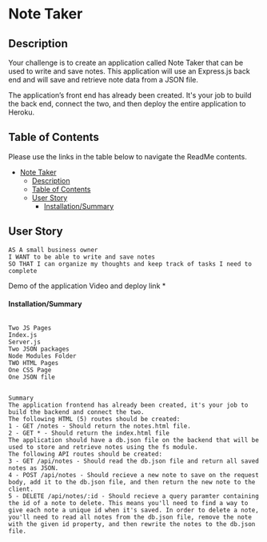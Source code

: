 # Note Taker

## Description
Your challenge is to create an application called Note Taker that can be used to write and save notes. This application will use an Express.js back end and will save and retrieve note data from a JSON file.

The application’s front end has already been created. It's your job to build the back end, connect the two, and then deploy the entire application to Heroku.

## Table of Contents

Please use the links in the table below to navigate the ReadMe contents.

- [Note Taker](#note-taker)
  - [Description](#description)
  - [Table of Contents](#table-of-contents)
  - [User Story](#user-story)
      - [Installation/Summary](#installationsummary)


## User Story

```
AS A small business owner
I WANT to be able to write and save notes
SO THAT I can organize my thoughts and keep track of tasks I need to complete
```

  Demo of the application Video and deploy link *

#### Installation/Summary 
```

Two JS Pages
Index.js
Server.js
Two JSON packages
Node Modules Folder
TWO HTML Pages
One CSS Page
One JSON file


Summary
The application frontend has already been created, it's your job to build the backend and connect the two.
The following HTML (5) routes should be created:
1 - GET /notes - Should return the notes.html file.
2 - GET * - Should return the index.html file
The application should have a db.json file on the backend that will be used to store and retrieve notes using the fs module.
The following API routes should be created:
3 - GET /api/notes - Should read the db.json file and return all saved notes as JSON.
4 - POST /api/notes - Should recieve a new note to save on the request body, add it to the db.json file, and then return the new note to the client.
5 - DELETE /api/notes/:id - Should recieve a query paramter containing the id of a note to delete. This means you'll need to find a way to give each note a unique id when it's saved. In order to delete a note, you'll need to read all notes from the db.json file, remove the note with the given id property, and then rewrite the notes to the db.json file.